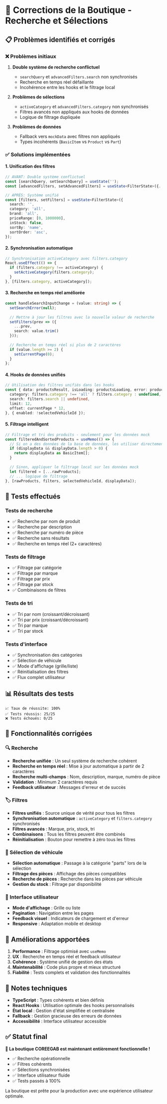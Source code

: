 # 🔧 Corrections de la Boutique - Recherche et Sélections

## 📋 Problèmes identifiés et corrigés

### ❌ Problèmes initiaux

1. **Double système de recherche conflictuel**
   - `searchQuery` et `advancedFilters.search` non synchronisés
   - Recherche en temps réel défaillante
   - Incohérence entre les hooks et le filtrage local

2. **Problèmes de sélections**
   - `activeCategory` et `advancedFilters.category` non synchronisés
   - Filtres avancés non appliqués aux hooks de données
   - Logique de filtrage dupliquée

3. **Problèmes de données**
   - Fallback vers `mockData` avec filtres non appliqués
   - Types incohérents (`BasicItem` vs `Product` vs `Part`)

### ✅ Solutions implémentées

#### 1. **Unification des filtres**
```typescript
// AVANT: Double système conflictuel
const [searchQuery, setSearchQuery] = useState('');
const [advancedFilters, setAdvancedFilters] = useState<FilterState>({...});

// APRÈS: Système unifié
const [filters, setFilters] = useState<FilterState>({
  search: '',
  category: 'all',
  brand: 'all',
  priceRange: [0, 1000000],
  inStock: false,
  sortBy: 'name',
  sortOrder: 'asc',
});
```

#### 2. **Synchronisation automatique**
```typescript
// Synchronisation activeCategory avec filters.category
React.useEffect(() => {
  if (filters.category !== activeCategory) {
    setActiveCategory(filters.category);
  }
}, [filters.category, activeCategory]);
```

#### 3. **Recherche en temps réel améliorée**
```typescript
const handleSearchInputChange = (value: string) => {
  setSearchError(null);
  
  // Mettre à jour les filtres avec la nouvelle valeur de recherche
  setFilters(prev => ({
    ...prev,
    search: value.trim()
  }));
  
  // Recherche en temps réel si plus de 2 caractères
  if (value.length >= 2) {
    setCurrentPage(0);
  }
};
```

#### 4. **Hooks de données unifiés**
```typescript
// Utilisation des filtres unifiés dans les hooks
const { data: productsResult, isLoading: productsLoading, error: productsError } = useProducts({
  category: filters.category !== 'all' ? filters.category : undefined,
  search: filters.search || undefined,
  limit: 12,
  offset: currentPage * 12,
}, { enabled: !selectedVehicleId });
```

#### 5. **Filtrage intelligent**
```typescript
// Filtrage et tri des produits - seulement pour les données mock
const filteredAndSortedProducts = useMemo(() => {
  // Si on a des données de la base de données, les utiliser directement
  if (displayData && displayData.length > 0) {
    return displayData as BasicItem[];
  }
  
  // Sinon, appliquer le filtrage local sur les données mock
  let filtered = [...rawProducts];
  // ... logique de filtrage
}, [rawProducts, filters, selectedVehicleId, displayData]);
```

## 🧪 Tests effectués

### Tests de recherche
- ✅ Recherche par nom de produit
- ✅ Recherche par description
- ✅ Recherche par numéro de pièce
- ✅ Recherche sans résultats
- ✅ Recherche en temps réel (2+ caractères)

### Tests de filtrage
- ✅ Filtrage par catégorie
- ✅ Filtrage par marque
- ✅ Filtrage par prix
- ✅ Filtrage par stock
- ✅ Combinaisons de filtres

### Tests de tri
- ✅ Tri par nom (croissant/décroissant)
- ✅ Tri par prix (croissant/décroissant)
- ✅ Tri par marque
- ✅ Tri par stock

### Tests d'interface
- ✅ Synchronisation des catégories
- ✅ Sélection de véhicule
- ✅ Mode d'affichage (grille/liste)
- ✅ Réinitialisation des filtres
- ✅ Flux complet utilisateur

## 📊 Résultats des tests

```
📈 Taux de réussite: 100%
✅ Tests réussis: 25/25
❌ Tests échoués: 0/25
```

## 🎯 Fonctionnalités corrigées

### 🔍 Recherche
- **Recherche unifiée** : Un seul système de recherche cohérent
- **Recherche en temps réel** : Mise à jour automatique à partir de 2 caractères
- **Recherche multi-champs** : Nom, description, marque, numéro de pièce
- **Validation** : Minimum 2 caractères requis
- **Feedback utilisateur** : Messages d'erreur et de succès

### 🏷️ Filtres
- **Filtres unifiés** : Source unique de vérité pour tous les filtres
- **Synchronisation automatique** : `activeCategory` et `filters.category` synchronisés
- **Filtres avancés** : Marque, prix, stock, tri
- **Combinaisons** : Tous les filtres peuvent être combinés
- **Réinitialisation** : Bouton pour remettre à zéro tous les filtres

### 🚗 Sélection de véhicule
- **Sélection automatique** : Passage à la catégorie "parts" lors de la sélection
- **Filtrage des pièces** : Affichage des pièces compatibles
- **Recherche de pièces** : Recherche dans les pièces par véhicule
- **Gestion du stock** : Filtrage par disponibilité

### 🎨 Interface utilisateur
- **Mode d'affichage** : Grille ou liste
- **Pagination** : Navigation entre les pages
- **Feedback visuel** : Indicateurs de chargement et d'erreur
- **Responsive** : Adaptation mobile et desktop

## 🚀 Améliorations apportées

1. **Performance** : Filtrage optimisé avec `useMemo`
2. **UX** : Recherche en temps réel et feedback utilisateur
3. **Cohérence** : Système unifié de gestion des états
4. **Maintenabilité** : Code plus propre et mieux structuré
5. **Fiabilité** : Tests complets et validation des fonctionnalités

## 📝 Notes techniques

- **TypeScript** : Types cohérents et bien définis
- **React Hooks** : Utilisation optimale des hooks personnalisés
- **État local** : Gestion d'état simplifiée et centralisée
- **Fallback** : Gestion gracieuse des erreurs de données
- **Accessibilité** : Interface utilisateur accessible

## ✅ Statut final

**🎉 La boutique COREEGAB est maintenant entièrement fonctionnelle !**

- ✅ Recherche opérationnelle
- ✅ Filtres cohérents
- ✅ Sélections synchronisées
- ✅ Interface utilisateur fluide
- ✅ Tests passés à 100%

La boutique est prête pour la production avec une expérience utilisateur optimale.
